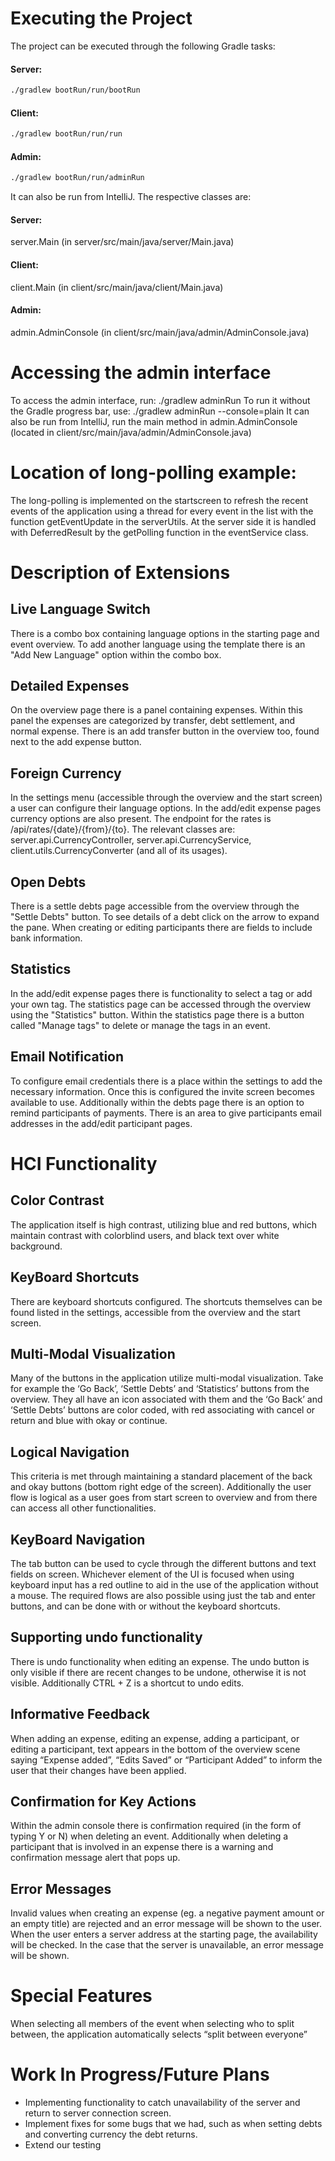 # Executing the Project
The project can be executed through the following Gradle tasks:
#### Server: 
```bash
./gradlew bootRun/run/bootRun
```
#### Client: 
```bash
./gradlew bootRun/run/run
```
#### Admin: 
```bash
./gradlew bootRun/run/adminRun
```
It can also be run from IntelliJ. The respective classes are:
#### Server: 
server.Main (in server/src/main/java/server/Main.java)
#### Client: 
client.Main (in client/src/main/java/client/Main.java)
#### Admin: 
admin.AdminConsole (in client/src/main/java/admin/AdminConsole.java)

# Accessing the admin interface
To access the admin interface, run: ./gradlew adminRun
To run it without the Gradle progress bar, use: ./gradlew adminRun --console=plain
It can also be run from IntelliJ, run the main method in admin.AdminConsole (located in client/src/main/java/admin/AdminConsole.java)

# Location of long-polling example:
The long-polling is implemented on the startscreen to refresh the recent events of the application using a thread for every event in the list with the function getEventUpdate in the serverUtils. At the server side it is handled with DeferredResult by the getPolling function in the eventService class.

# Description of Extensions
## Live Language Switch
There is a combo box containing language options in the starting page and event overview. To add another language using the template there is an "Add New Language" option within the combo box.
## Detailed Expenses
On the overview page there is a panel containing expenses. Within this panel the expenses are categorized by transfer, debt settlement, and normal expense. There is an add transfer button in the overview too, found next to the add expense button.
## Foreign Currency
In the settings menu (accessible through the overview and the start screen) a user can configure their language options. In the add/edit expense pages currency options are also present. The endpoint for the rates is /api/rates/{date}/{from}/{to}. The relevant classes are: server.api.CurrencyController, server.api.CurrencyService, client.utils.CurrencyConverter (and all of its usages).
## Open Debts
There is a settle debts page accessible from the overview through the "Settle Debts" button. To see details of a debt click on the arrow to expand the pane. When creating or editing participants there are fields to include bank information.
## Statistics
In the add/edit expense pages there is functionality to select a tag or add your own tag. The statistics page can be accessed through the overview using the "Statistics" button. Within the statistics page there is a button called "Manage tags" to delete or manage the tags in an event.
## Email Notification
To configure email credentials there is a place within the settings to add the necessary information. Once this is configured the invite screen becomes available to use. Additionally within the debts page there is an option to remind participants of payments. There is an area to give participants email addresses in the add/edit participant pages.

# HCI Functionality
## Color Contrast
The application itself is high contrast, utilizing blue and red buttons, which maintain contrast with colorblind users, and black text over white background.
## KeyBoard Shortcuts
There are keyboard shortcuts configured. The shortcuts themselves can be found listed in the settings, accessible from the overview and the start screen.
## Multi-Modal Visualization
Many of the buttons in the application utilize multi-modal visualization. Take for example the ‘Go Back’, ‘Settle Debts’ and ‘Statistics’ buttons from the overview. They all have an icon associated with them and the ‘Go Back’ and ‘Settle Debts’ buttons are color coded, with red associating with cancel or return and blue with okay or continue.
## Logical Navigation
This criteria is met through maintaining a standard placement of the back and okay buttons (bottom right edge of the screen). Additionally the user flow is logical as a user goes from start screen to overview and from there can access all other functionalities.
## KeyBoard Navigation
The tab button can be used to cycle through the different buttons and text fields on screen. Whichever element of the UI is focused when using keyboard input has a red outline to aid in the use of the application without a mouse. The required flows are also possible using just the tab and enter buttons, and can be done with or without the keyboard shortcuts.
## Supporting undo functionality
There is undo functionality when editing an expense. The undo button is only visible if there are recent changes to be undone, otherwise it is not visible. Additionally CTRL + Z is a shortcut to undo edits.
## Informative Feedback
When adding an expense, editing an expense, adding a participant, or editing a participant, text appears in the bottom of the overview scene saying “Expense added”, “Edits Saved” or “Participant Added” to inform the user that their changes have been applied.
## Confirmation for Key Actions
Within the admin console there is confirmation required (in the form of typing Y or N) when deleting an event. Additionally when deleting a participant that is involved in an expense there is a warning and confirmation message alert that pops up.
## Error Messages
Invalid values when creating an expense (eg. a negative payment amount or an empty title) are rejected and an error message will be shown to the user. When the user enters a server address at the starting page, the availability will be checked. In the case that the server is unavailable, an error message will be shown.

# Special Features
When selecting all members of the event when selecting who to split between, the application automatically selects “split between everyone”

# Work In Progress/Future Plans

- Implementing functionality to catch unavailability of the server and return to server connection screen.
- Implement fixes for some bugs that we had, such as when setting debts and converting currency the debt returns.
- Extend our testing
